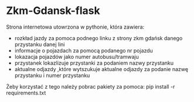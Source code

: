 # Zkm-Gdansk-flask

 Strona internetowa utowrzona w pythonie, która zawiera:
 - rozkład jazdy za pomoca podnego linku z strony zkm gdańsk danego przystanku danej lini
 - informacje o pojazdach za pomocą podanego nr pojazdu
 - lokazacja pojazdów jako numer autobusu/tramwaju
 - przystanek lokazlizuje przystanki za podaniem nazwy przystanku
 - aktualne odjazdy ,które wytszukuje aktualne odjazdy za podanie nazwę przystanku i numer przystanku

 Żeby korzystać z tego należy pobrac pakiety za pomoca:
 pip install -r requirements.txt
 
 
 
